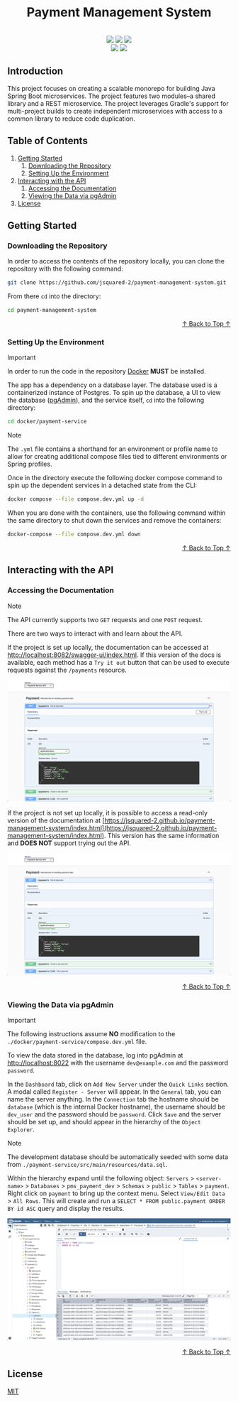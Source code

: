 <h1 align="center">
    Payment Management System
</h1>

<br>

<div align="center">
    <img src="https://img.shields.io/badge/Spring-3.4-green">
    <img src="https://img.shields.io/badge/Java-21-orange">
    <img src="https://img.shields.io/badge/Gradle-8.13-blue">
    <br>
    <img src="https://img.shields.io/badge/License-MIT-purple">
    <a href="https://jsquared-2.github.io/payment-management-system/index.html" target="_blank"><img src="https://img.shields.io/badge/Read%20the-Docs-62a03f;?style=flat&logo=swagger"></a>
</div>

## Introduction

This project focuses on creating a scalable monorepo for building Java Spring Boot microservices. The project features
two modules–a shared library and a REST microservice. The project leverages Gradle's support for multi-project builds to
create independent microservices with access to a common library to reduce code duplication.

## Table of Contents

1. [Getting Started](#getting-started)
    1. [Downloading the Repository](#downloading-the-repository)
    2. [Setting Up the Environment](#setting-up-the-environment)
2. [Interacting with the API](#interacting-with-the-api)
    1. [Accessing the Documentation](#accessing-the-documentation)
    2. [Viewing the Data via pgAdmin](#viewing-the-data-via-pgadmin)
3. [License](#license)

## Getting Started

### Downloading the Repository

In order to access the contents of the repository locally, you can clone the repository with the following command:

```bash
git clone https://github.com/jsquared-2/payment-management-system.git
```

From there `cd` into the directory:

```bash
cd payment-management-system
```

<div align="right"><a href="#table-of-contents">↑ Back to Top ↑</a></div>

### Setting Up the Environment

> [!IMPORTANT]
> In order to run the code in the repository [Docker](https://www.docker.com/) **MUST** be installed.

The app has a dependency on a database layer. The database used is a containerized instance of Postgres. To spin up the
database, a UI to view the database ([pgAdmin](https://www.pgadmin.org/)), and the service itself, `cd` into the
following directory:

```bash
cd docker/payment-service
```

> [!NOTE]
> The `.yml` file contains a shorthand for an environment or profile name to allow for creating additional compose files
> tied to different environments or Spring profiles.

Once in the directory execute the following docker compose command to spin up the dependent services in a detached state
from the CLI:

```bash
docker compose --file compose.dev.yml up -d
```

When you are done with the containers, use the following command within the same directory to shut down the services and
remove the containers:

```bash
docker-compose --file compose.dev.yml down
```

<div align="right"><a href="#table-of-contents">↑ Back to Top ↑</a></div>

## Interacting with the API

### Accessing the Documentation

> [!NOTE]
> The API currently supports two `GET` requests and one `POST` request.

There are two ways to interact with and learn about the API.

If the project is set up locally, the documentation can be
accessed at [http://localhost:8082/swagger-ui/index.html](http://localhost:8082/swagger-ui/index.html). If this version
of the docs is available, each method has a `Try it out` button that can be used to execute requests against the
`/payments` resource.

![](assets/swagger-docs-local.png)

If the project is not set up locally, it is possible to access a read-only version of the documentation
at [https://jsquared-2.github.io/payment-management-system/index.html](https://jsquared-2.github.io/payment-management-system/index.html).
This version has the same information and **DOES NOT** support trying out the API.

![](assets/swagger-docs-remote.png)

<div align="right"><a href="#table-of-contents">↑ Back to Top ↑</a></div>

### Viewing the Data via pgAdmin

> [!IMPORTANT]
> The following instructions assume **NO** modification to the `./docker/payment-service/compose.dev.yml` file.

To view the data stored in the database, log into pgAdmin at [http://localhost:8022](http://localhost:8022) with the
username `dev@example.com` and the password `password`.

In the `Dashboard` tab, click on `Add New Server` under the `Quick Links` section. A modal called `Register - Server`
will
appear. In the `General` tab, you can name the server anything. In the `Connection` tab the hostname should be
`database` (which is the internal Docker hostname), the username should be `dev_user` and the password should be
`password`. Click `Save` and the server should be set up, and should appear in the hierarchy of the `Object Explorer`.

> [!NOTE]
> The development database should be automatically seeded with some data from
`./payment-service/src/main/resources/data.sql`.

Within the hierarchy expand until the following object: `Servers` > `<server-name>` > `Databases` > `pms_payment_dev` >
`Schemas` > `public` > `Tables` > `payment`. Right click on `payment` to bring up the context menu. Select
`View/Edit Data` >
`All Rows`. This will create and run a `SELECT * FROM public.payment ORDER BY id ASC` query and display the results.

![](assets/pgadmin-seed-data.png)

<div align="right"><a href="#table-of-contents">↑ Back to Top ↑</a></div>

## License

[MIT](LICENSE.md)
